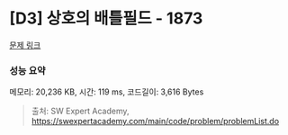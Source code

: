 # [D3] 상호의 배틀필드 - 1873 

[문제 링크](https://swexpertacademy.com/main/code/problem/problemDetail.do?contestProbId=AV5LyE7KD2ADFAXc) 

### 성능 요약

메모리: 20,236 KB, 시간: 119 ms, 코드길이: 3,616 Bytes



> 출처: SW Expert Academy, https://swexpertacademy.com/main/code/problem/problemList.do